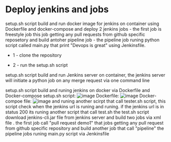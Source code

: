 # Deploy jenkins and jobs 
  setup.sh script build and run docker image for jenkins on container using Dockerfile and docker-compose and deploy 2 jenkins jobs -
  the first job is freestyle job this job getting any pull requests from github specific reposetory and build antoher pipeline job - 
  the pipeline job runing python script called main.py that print "Devops is great" using Jenkinsfile.


* 1 - clone the repository 


* 2 - run the setup.sh script



setup.sh script build and run Jenkins server on container, the jenkins server will initiate a python job on any merge request via one command line



setup.sh script build and runing jenkins on docker via Dockerfile and Docker-compose
setup.sh script:
![image](https://user-images.githubusercontent.com/113102456/218678548-4cb010f4-02a9-406c-8f33-9c1070e073be.png)
Dockerfile:
![image](https://user-images.githubusercontent.com/113102456/218678627-890bf9de-6b62-4554-9ef2-2a59bae38c9d.png)
Docker-compoe file:
![image](https://user-images.githubusercontent.com/113102456/218678678-bf0d223e-8141-4e4c-b19f-6360a04c544a.png)
and runing another scirpt that call tester.sh script, this script check when the jenkins url is runing and runing.
if the jenkins url is in status 200 its runing another script that call test.sh
the test.sh script download jenkins-cli.jar file from jenkins server and build two jobs via xml file .
the first job call "pull request demo1" that jobs getting any pull request from github specific repository and build another job that call "pipeline"
the pipeline jobs runing main.py script via Jenkinsfile
